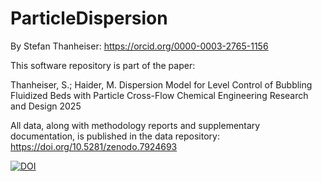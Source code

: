 # ParticleDispersion
By Stefan Thanheiser: https://orcid.org/0000-0003-2765-1156


This software repository is part of the paper:

Thanheiser, S.; Haider, M.
Dispersion Model for Level Control of Bubbling Fluidized Beds with Particle Cross-Flow
Chemical Engineering Research and Design 2025


All data, along with methodology reports and supplementary documentation, is published in the data repository: https://doi.org/10.5281/zenodo.7924693

[![DOI](https://zenodo.org/badge/DOI/10.5281/zenodo.7924693.svg)](https://zenodo.org/doi/10.5281/zenodo.7924693)
